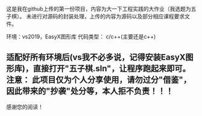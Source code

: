 这是我在github上传的第一份项目，内容为大一下工程实践的大作业（我选题为五子棋）。
未进行对源码的封装处理，上传的内容为源码以及部分相应课程要求文件。

环境：vs2019，EasyX图形库
代码类型： c/c++(主要还是c++)

适配好所有环境后(vs我不必多说，记得安装EasyX图形库)，直接打开"五子棋.sln"，让程序跑起来即可。
注意： 此项目仅为个人分享使用，请勿过分"借鉴"，因此带来的"抄袭"处分等，本人拒不负责！！！
-------------
感谢您的阅读！
